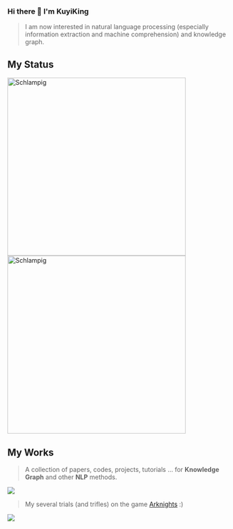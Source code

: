 ### Hi there 👋 I'm KuyiKing

> I am now interested in natural language processing (especially information extraction and machine comprehension) and knowledge graph.

## My Status
<img align="left" width="400" src="https://github-readme-stats.vercel.app/api?username=Schlampig&theme=prussian&show_icons=true" alt="Schlampig" />
<img align="center" width="400" src="https://github-readme-stats.vercel.app/api/top-langs/?username=Schlampig&theme=prussian&layout=compact&hide=html,asp,jupyter notebook" alt="Schlampig" />

## My Works
> A collection of papers, codes, projects, tutorials ... for **Knowledge Graph** and other **NLP** methods.
<img align="center" src="https://github-readme-stats.vercel.app/api/pin/?username=Schlampig&repo=Knowledge_Graph_Wander&theme=material-palenight" />

> My several trials (and trifles) on the game [Arknights](https://ak.hypergryph.com/index) :)
<img align="center" src="https://github-readme-stats.vercel.app/api/pin/?username=Schlampig&repo=Knowledge_Graph_Wander&theme=material-palenight" />



